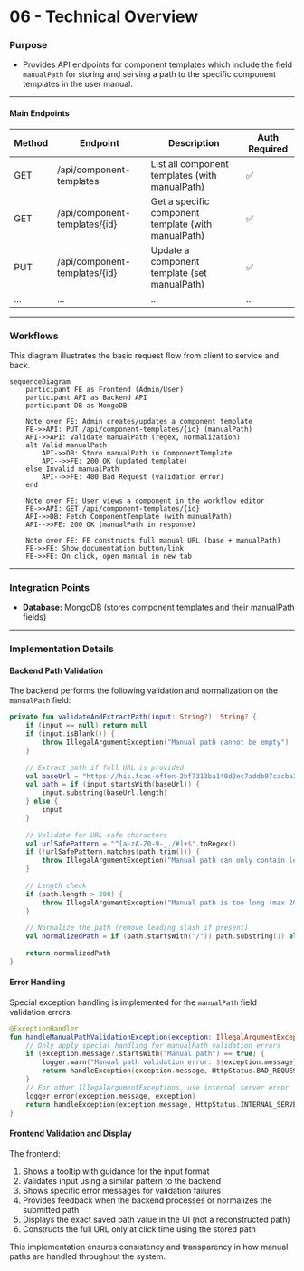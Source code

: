 # 06 - Technical Overview

### Purpose

- Provides API endpoints for component templates which include the field `manualPath` for storing and serving a path to the specific component templates in the user manual.

---

#### Main Endpoints

| Method | Endpoint                        | Description                                      | Auth Required |
|--------|---------------------------------|--------------------------------------------------|--------------|
| GET    | /api/component-templates        | List all component templates (with manualPath)    | ✅           |
| GET    | /api/component-templates/{id}   | Get a specific component template (with manualPath)| ✅           |
| PUT    | /api/component-templates/{id}   | Update a component template (set manualPath)      | ✅           |
| ...    | ...                             | ...                                              | ...          |

---

### Workflows

This diagram illustrates the basic request flow from client to service and back.

```mermaid
sequenceDiagram
    participant FE as Frontend (Admin/User)
    participant API as Backend API
    participant DB as MongoDB

    Note over FE: Admin creates/updates a component template
    FE->>API: PUT /api/component-templates/{id} (manualPath)
    API->>API: Validate manualPath (regex, normalization)
    alt Valid manualPath
        API->>DB: Store manualPath in ComponentTemplate
        API-->>FE: 200 OK (updated template)
    else Invalid manualPath
        API-->>FE: 400 Bad Request (validation error)
    end

    Note over FE: User views a component in the workflow editor
    FE->>API: GET /api/component-templates/{id}
    API->>DB: Fetch ComponentTemplate (with manualPath)
    API-->>FE: 200 OK (manualPath in response)

    Note over FE: FE constructs full manual URL (base + manualPath)
    FE->>FE: Show documentation button/link
    FE->>FE: On click, open manual in new tab
```

---

### Integration Points

- **Database:** MongoDB (stores component templates and their manualPath fields)

---

### Implementation Details

#### Backend Path Validation

The backend performs the following validation and normalization on the `manualPath` field:

```kotlin
private fun validateAndExtractPath(input: String?): String? {
    if (input == null) return null
    if (input.isBlank()) {
        throw IllegalArgumentException("Manual path cannot be empty")
    }
    
    // Extract path if full URL is provided
    val baseUrl = "https://his.fcas-offen-2bf7313ba140d2ec7addb97cacba3e38-i000.eu-de.containers.appdomain.cloud/user-manual/documentation/data-transformation/"
    val path = if (input.startsWith(baseUrl)) {
        input.substring(baseUrl.length)
    } else {
        input
    }
    
    // Validate for URL-safe characters
    val urlSafePattern = "^[a-zA-Z0-9-_./#]+$".toRegex()
    if (!urlSafePattern.matches(path.trim())) {
        throw IllegalArgumentException("Manual path can only contain letters, numbers, hyphens, periods, underscores, slashes and hash symbols")
    }
    
    // Length check
    if (path.length > 200) {
        throw IllegalArgumentException("Manual path is too long (max 200 characters)")
    }
    
    // Normalize the path (remove leading slash if present)
    val normalizedPath = if (path.startsWith("/")) path.substring(1) else path
    
    return normalizedPath
}
```

#### Error Handling

Special exception handling is implemented for the `manualPath` field validation errors:

```kotlin
@ExceptionHandler
fun handleManualPathValidationException(exception: IllegalArgumentException): ResponseEntity<ErrorMessageModel> {
    // Only apply special handling for manualPath validation errors
    if (exception.message?.startsWith("Manual path") == true) {
        logger.warn("Manual path validation error: ${exception.message}")
        return handleException(exception.message, HttpStatus.BAD_REQUEST.value())
    }
    // For other IllegalArgumentExceptions, use internal server error
    logger.error(exception.message, exception)
    return handleException(exception.message, HttpStatus.INTERNAL_SERVER_ERROR.value())
}
```

#### Frontend Validation and Display

The frontend:

1. Shows a tooltip with guidance for the input format
2. Validates input using a similar pattern to the backend
3. Shows specific error messages for validation failures
4. Provides feedback when the backend processes or normalizes the submitted path
5. Displays the exact saved path value in the UI (not a reconstructed path)
6. Constructs the full URL only at click time using the stored path

This implementation ensures consistency and transparency in how manual paths are handled throughout the system.

